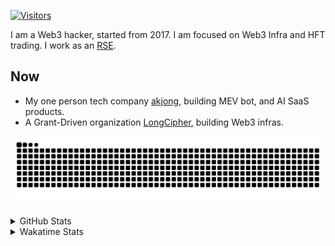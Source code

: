<!-- markdownlint-disable MD041 MD010 MD033 -->
[![Visitors](https://api.visitorbadge.io/api/daily?path=Akagi201%2FAkagi201&label=Visitors%20Today&countColor=%2337d67a)](https://visitorbadge.io/status?path=Akagi201%2FAkagi201)

I am a Web3 hacker, started from 2017. I am focused on Web3 Infra and HFT trading.
I work as an [RSE](https://us-rse.org/about/what-is-an-rse/).

## Now

* My one person tech company [akjong](https://github.com/akjong), building MEV bot, and AI SaaS products.
* A Grant-Driven organization [LongCipher](https://github.com/longcipher), building Web3 infras.

[![github contribution grid snake animation](https://raw.githubusercontent.com/Akagi201/Akagi201/output/github-contribution-grid-snake.svg#gh-light-mode-only)](https://github.com/Akagi201)

<details>
<summary>GitHub Stats</summary>
  <a href="https://github.com/Akagi201"><img alt="Profile Detail" src="https://raw.githubusercontent.com/Akagi201/Akagi201/master/profile-summary-card-output/dracula/0-profile-details.svg" /></a>
  <a href="https://github.com/Akagi201"><img alt="Github Stats" src="https://raw.githubusercontent.com/Akagi201/Akagi201/master/profile-summary-card-output/dracula/3-stats.svg" /></a>
  <a href="https://github.com/Akagi201"><img alt="Lang By Commits" src="https://raw.githubusercontent.com/Akagi201/Akagi201/master/profile-summary-card-output/dracula/2-most-commit-language.svg" /></a>
</details>

<details>
<summary>Wakatime Stats</summary>
<br>

<!--START_SECTION:waka-->

```txt
From: 30 August 2025 - To: 06 September 2025

Total Time: 20 hrs 49 mins

sh           8 hrs 23 mins   ██████████░░░░░░░░░░░░░░░   40.29 %
Other        6 hrs 59 mins   ████████▒░░░░░░░░░░░░░░░░   33.56 %
Rust         3 hrs 7 mins    ███▓░░░░░░░░░░░░░░░░░░░░░   14.99 %
Move         47 mins         █░░░░░░░░░░░░░░░░░░░░░░░░   03.79 %
JSON         28 mins         ▓░░░░░░░░░░░░░░░░░░░░░░░░   02.25 %
Python       18 mins         ▒░░░░░░░░░░░░░░░░░░░░░░░░   01.49 %
TOML         14 mins         ▒░░░░░░░░░░░░░░░░░░░░░░░░   01.18 %
Markdown     13 mins         ▒░░░░░░░░░░░░░░░░░░░░░░░░   01.06 %
TypeScript   7 mins          ░░░░░░░░░░░░░░░░░░░░░░░░░   00.59 %
MDX          7 mins          ░░░░░░░░░░░░░░░░░░░░░░░░░   00.59 %
```

<!--END_SECTION:waka-->

</details>
